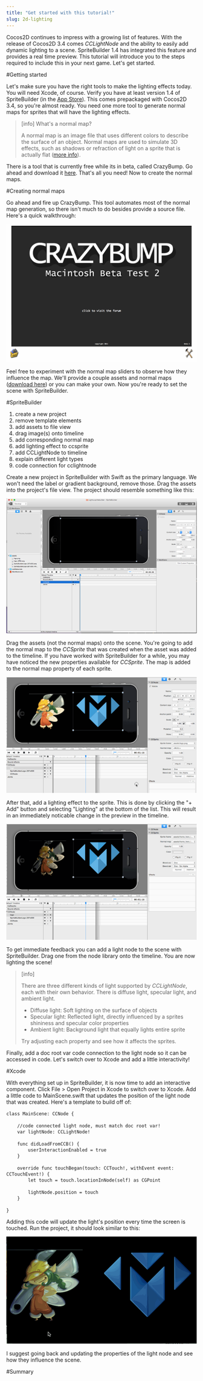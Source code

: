 ```yaml
---
title: "Get started with this tutorial!"
slug: 2d-lighting
---
```


Cocos2D continues to impress with a growing list of features.  With the release of Cocos2D 3.4 comes *CCLightNode* and the ability to easily add dynamic lighting to a scene.  SpriteBuilder 1.4 has integrated this feature and provides a real time preview.  This tutorial will introduce you to the steps required to include this in your next game.  Let's get started.

#Getting started

Let's make sure you have the right tools to make the lighting effects today.  You will need Xcode, of course.  Verify you have at least version 1.4 of SpriteBuilder (in the [App Store](https://itunes.apple.com/us/app/spritebuilder/id784912885?mt=12)).  This comes prepackaged with Cocos2D 3.4, so you're almost ready.  You need one more tool to generate normal maps for sprites that will have the lighting effects.

> [info] What's a normal map?
>
> A normal map is an image file that uses different colors to describe the surface of an object. Normal maps are used to simulate 3D effects, such as shadows or refraction of light on a sprite that is actually flat ([more info](http://en.wikipedia.org/wiki/Normal_mapping)).  
>

There is a tool that is currently free while its in beta, called CrazyBump.  Go ahead and download it [here](http://crazybump.com/mac/).  That's all you need!  Now to create the normal maps.

#Creating normal maps

Go ahead and fire up CrazyBump.  This tool automates most of the normal map generation, so there isn't much to do besides provide a source file.  Here's a quick walkthrough:

![](./CrazyBump.gif)

Feel free to experiment with the normal map sliders to observe how they influence the map.  We'll provide a couple assets and normal maps ([download here]()) or you can make your own.  Now you're ready to set the scene with SpriteBuilder.

#SpriteBuilder

1. create a new project
2. remove template elements
3. add assets to file view
4. drag image(s) onto timeline
5. add corresponding normal map
6. add lighting effect to ccsprite
7. add CCLightNode to timeline
8. explain different light types
9. code connection for cclightnode

Create a new project in SpriteBuilder with Swift as the primary language.  We won't need the label or gradient background, remove those.  Drag the assets into the project's file view.  The project should resemble something like this:

![](./SpriteBuilder_New.png)

Drag the assets (not the normal maps) onto the scene.  You're going to add the normal map to the *CCSprite* that was created when the asset was added to the timeline.  If you have worked with SpriteBuilder for a while, you may have noticed the new properties available for *CCSprite*.  The map is added to the normal map property of each sprite.  

![](./SpriteBuilder_Normal_Map.gif)

After that, add a lighting effect to the sprite.  This is done by clicking the "+ Add" button and selecting "Lighting" at the bottom of the list.  This will result in an immediately noticable change in the preview in the timeline.

![](./SpriteBuilder_Light_Effect.gif)

To get immediate feedback you can add a light node to the scene with SpriteBuilder.  Drag one from the node library onto the timeline.  You are now lighting the scene!  

> [info]
>
> There are three different kinds of light supported by *CCLightNode*, each with their own behavior.  There is diffuse light, specular light, and ambient light.
> 
> - Diffuse light: Soft lighting on the surface of objects
> - Specular light: Reflected light, directly influenced by a sprites shininess and specular color properties
> - Ambient light: Background light that equally lights entire sprite
> 
> Try adjusting each property and see how it affects the sprites.

Finally, add a doc root var code connection to the light node so it can be accessed in code.  Let's switch over to Xcode and add a little interactivity!

#Xcode

With everything set up in SpriteBuilder, it is now time to add an interactive component.  Click File > Open Project in Xcode to switch over to Xcode.  Add a little code to MainScene.swift that updates the position of the light node that was created.  Here's a template to build off of:

	class MainScene: CCNode {
		
		//code connected light node, must match doc root var!
		var lightNode: CCLightNode!
		
		func didLoadFromCCB() {
			userInteractionEnabled = true
		}
		
    	override func touchBegan(touch: CCTouch!, withEvent event: CCTouchEvent!) {
    		let touch = touch.locationInNode(self) as CGPoint
    		
    		lightNode.position = touch
    	}
	
	}
	
Adding this code will update the light's position every time the screen is touched.  Run the project, it should look similar to this:

![](./light-demo.gif)

I suggest going back and updating the properties of the light node and see how they influence the scene.
	
#Summary


